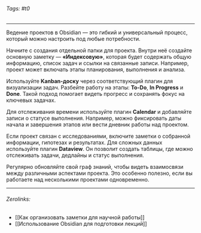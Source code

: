###### Tags:  #t0
___
Ведение проектов в Obsidian — это гибкий и универсальный процесс, который можно настроить под любые потребности.

Начните с создания отдельной папки для проекта. Внутри неё создайте основную заметку — **«Индексовую»**, которая будет содержать общую информацию, список задач и ссылки на связанные записи. Например, проект может включать этапы планирования, выполнения и анализа.

Используйте **Kanban-доску** через соответствующий плагин для визуализации задач. Разбейте работу на этапы: **To-Do**, **In Progress** и **Done**. Такой подход помогает видеть прогресс и сохранять фокус на ключевых задачах.

Для отслеживания времени используйте плагин **Calendar** и добавляйте записи о статусе выполнения. Например, можно фиксировать даты начала и завершения этапов или вести дневник работы над проектом.

Если проект связан с исследованиями, включите заметки о собранной информации, гипотезах и результатах. Для сложных данных используйте плагин **Dataview**. Он позволит создать таблицы, где можно отслеживать задачи, дедлайны и статус выполнения.

Регулярно обновляйте свой граф знаний, чтобы видеть взаимосвязи между различными аспектами проекта. Это особенно полезно, если вы работаете над несколькими проектами одновременно.
___
###### Zerolinks: 
- [[Как организовать заметки для научной работы]]
- [[Использование Obsidian для подготовки лекций]]